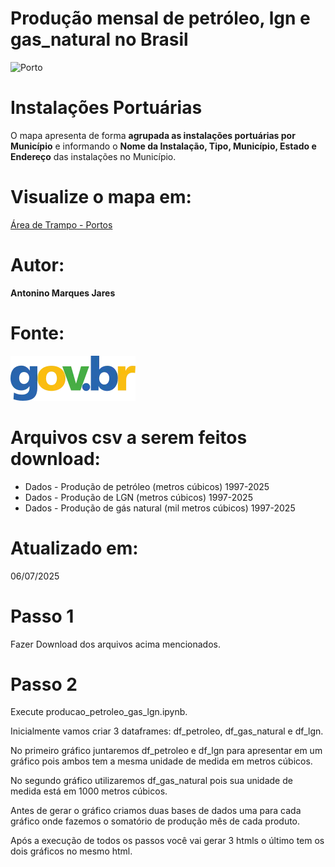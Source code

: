 # Produção mensal de petróleo, lgn e gas_natural no Brasil

![Porto](plataforma_de_petróleo.jpg)

# Instalações Portuárias
O mapa apresenta de forma **agrupada as instalações portuárias por Município** e informando o **Nome da Instalação, Tipo, Município, Estado e Endereço** das instalações no Município.

# Visualize o mapa em:
[Área de Trampo - Portos](https://www.areadetrampo.com.br/producao-mensal-de-petroleo-lgn-e-gas-natural-no-brasil/)

# Autor:

**Antonino Marques Jares**

# Fonte:
[![GOVBR](govbr.webp)](https://dados.gov.br/dados/conjuntos-dados/producao-de-petroleo-e-gas-natural-por-estado-e-localizacao)

# Arquivos csv a serem feitos download:

- Dados - Produção de petróleo (metros cúbicos) 1997-2025
- Dados - Produção de LGN (metros cúbicos) 1997-2025
- Dados - Produção de gás natural (mil metros cúbicos) 1997-2025

# Atualizado em:

06/07/2025

# Passo 1
Fazer Download dos arquivos acima mencionados.

# Passo 2
Execute producao_petroleo_gas_lgn.ipynb.

Inicialmente vamos criar 3 dataframes: df_petroleo, df_gas_natural e df_lgn.

No primeiro gráfico juntaremos df_petroleo e df_lgn para apresentar em um gráfico pois ambos tem a mesma unidade de medida em metros cúbicos.

No segundo gráfico utilizaremos df_gas_natural pois sua unidade de medida está em 1000 metros cúbicos.

Antes de gerar o gráfico criamos duas bases de dados uma para cada gráfico onde fazemos o somatório de produção mês de cada produto.

Após a execução de todos os passos você vai gerar 3 htmls o último tem os dois gráficos no mesmo html.



